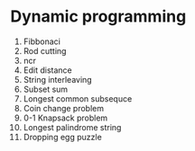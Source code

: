 # Dynamic programming



1. Fibbonaci
2. Rod cutting
3. ncr
4. Edit distance
5. String interleaving
6. Subset sum
7. Longest common subsequce
8. Coin change problem
9. 0-1 Knapsack problem
10. Longest palindrome string
12. Dropping egg puzzle
